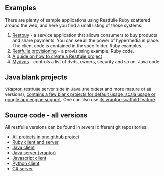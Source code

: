
## Examples

There are plenty of sample applications using Restfulie Ruby scattered around the web, and here you find a small listing of those systems:
<ol>
	<li><a href="https://github.com/caelum/restfulie-restbuy">Restbuy</a> - a service application that allows consumers to buy products and share payments. You can see all the power of hypermedia in place. The client code is contained in the spec folder. Ruby examples.</li>
	<li><a href="https://github.com/caelum/restfulie-provisioning">Restfulie provisioning</a> - a provisioning example. Ruby code.</li>
	<li><a href="http://restfulie.caelumobjects.com/caelumobjects-restful-rails.pdf">A guide on how to create a Restfulie project</a></li>
	<li><a href="https://github.com/caelum/vraptor/tree/master/vraptor-mydvds">Mydvds</a> - controls a list of dvds, owners, security and so on. Java code</li>
</ol>

## Java blank projects

VRaptor, restfulie server side in Java (the oldest and more mature of all versions), <a href="https://github.com/caelum/vraptor/tree/master/">contains a few blank projects for default usage, scala usage or google app engine support</a>. One can also use <a href="http://vraptor.org/documentation">its vraptor-scaffold feature</a>.

## Source code - all versions

All restfulie versions can be found in several different git repositories:

<ul>
	<li><a href="http://github.com/caelum/restfulie-all">All projects in one github project</li>
	<li><a href="http://github.com/caelum/restfulie">Ruby client and server</li>
	<li><a href="http://github.com/caelum/restfulie-java">Java client</li>
	<li><a href="http://github.com/caelum/vraptor">Java server (vraptor)</li>
	<li><a href="http://github.com/caelum/restfulie-javascript">Javascript client</li>
	<li><a href="http://github.com/caelum/restfulie-py">Python client</li>
	<li><a href="https://github.com/mauricioaniche/restfulie.net">C# server</li>
</ul>
